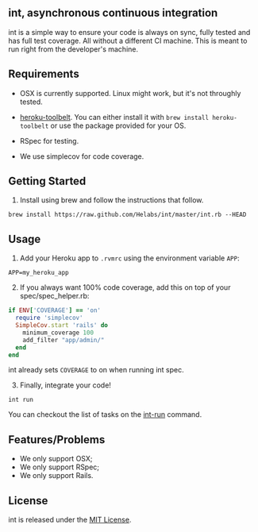 ## int, asynchronous continuous integration

int is a simple way to ensure your code is always on sync, fully tested
and has full test coverage. All without a different CI machine. This is
meant to run right from the developer's machine.

## Requirements

* OSX is currently supported. Linux might work, but it's not throughly
  tested.

* [heroku-toolbelt](https://toolbelt.heroku.com/). You can either
install it with `brew install heroku-toolbelt` or use the package
provided for your OS.

* RSpec for testing.

* We use simplecov for code coverage.

## Getting Started

1. Install using brew and follow the instructions that follow.

```
brew install https://raw.github.com/Helabs/int/master/int.rb --HEAD
```

## Usage

1. Add your Heroku app to `.rvmrc` using the environment variable `APP`:

```
APP=my_heroku_app
```

2. If you always want 100% code coverage, add this on
   top of your spec/spec_helper.rb:

```ruby
if ENV['COVERAGE'] == 'on'
  require 'simplecov'
  SimpleCov.start 'rails' do
    minimum_coverage 100
    add_filter "app/admin/"
  end
end
```

int already sets `COVERAGE` to on when running int spec.

3. Finally, integrate your code!

```
int run
```

You can checkout the list of tasks on the [int-run](libexec/int-run) command.

## Features/Problems

* We only support OSX;
* We only support RSpec;
* We only support Rails.

## License

int is released under the [MIT License](http://www.opensource.org/licenses/MIT).
